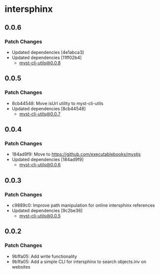 # intersphinx

## 0.0.6

### Patch Changes

- Updated dependencies [4e1abca3]
- Updated dependencies [11ff02b4]
  - myst-cli-utils@0.0.8

## 0.0.5

### Patch Changes

- 8cb44548: Move isUrl utility to myst-cli-utils
- Updated dependencies [8cb44548]
  - myst-cli-utils@0.0.7

## 0.0.4

### Patch Changes

- 184ad9f9: Move to https://github.com/executablebooks/mystjs
- Updated dependencies [184ad9f9]
  - myst-cli-utils@0.0.6

## 0.0.3

### Patch Changes

- c9889c0: Improve path manipulation for online intersphinx references
- Updated dependencies [9c2be36]
  - myst-cli-utils@0.0.5

## 0.0.2

### Patch Changes

- 9b1fa05: Add write functionality
- 9b1fa05: Add a simple CLI for intersphinx to search objects.inv on websites
